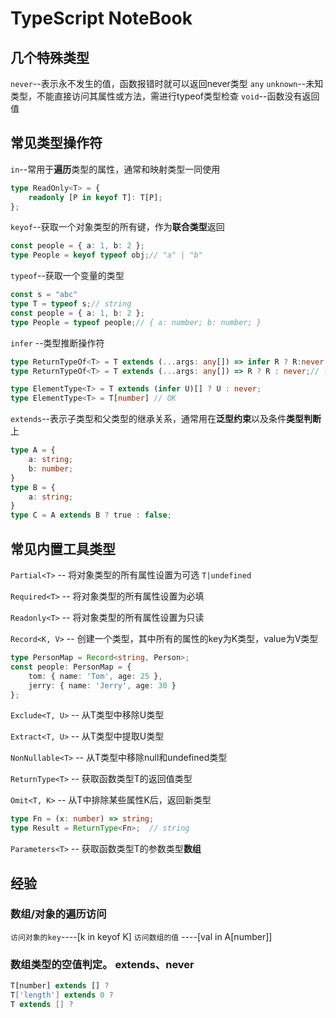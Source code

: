 # TypeScript NoteBook


## 几个特殊类型
`never`--表示永不发生的值，函数报错时就可以返回never类型
`any`
`unknown`--未知类型，不能直接访问其属性或方法，需进行typeof类型检查
`void`--函数没有返回值


## 常见类型操作符

`in`--常用于**遍历**类型的属性，通常和映射类型一同使用 
```typeScript
type ReadOnly<T> = {
    readonly [P in keyof T]: T[P];
};
```

`keyof`--获取一个对象类型的所有键，作为**联合类型**返回  
```typeScript
const people = { a: 1, b: 2 };
type People = keyof typeof obj;// "a" | "b"
```

`typeof`--获取一个变量的类型  
```typeScript
const s = "abc"
type T = typeof s;// string
const people = { a: 1, b: 2 };
type People = typeof people;// { a: number; b: number; }
```

`infer` --类型推断操作符
```typeScript
type ReturnTypeOf<T> = T extends (...args: any[]) => infer R ? R:never;
type ReturnTypeOf<T> = T extends (...args: any[]) => R ? R : never;// 错！ R类型未知

type ElementType<T> = T extends (infer U)[] ? U : never;
type ElementType<T> = T[number] // OK
```


`extends`--表示子类型和父类型的继承关系，通常用在**泛型约束**以及条件**类型判断**上
```typeScript
type A = {
    a: string;
    b: number;
}
type B = {
    a: string;
}
type C = A extends B ? true : false;
```



## 常见内置工具类型
`Partial<T>` -- 将对象类型的所有属性设置为可选  `T|undefined`  

`Required<T>` -- 将对象类型的所有属性设置为必填  

`Readonly<T>` -- 将对象类型的所有属性设置为只读  

`Record<K, V>` -- 创建一个类型，其中所有的属性的key为K类型，value为V类型  
```typeScript
type PersonMap = Record<string, Person>;
const people: PersonMap = {
    tom: { name: 'Tom', age: 25 },
    jerry: { name: 'Jerry', age: 30 }
};
```
`Exclude<T, U>` -- 从T类型中移除U类型  

`Extract<T, U>` -- 从T类型中提取U类型  

`NonNullable<T>` -- 从T类型中移除null和undefined类型  

`ReturnType<T>` -- 获取函数类型T的返回值类型  

`Omit<T, K>` -- 从T中排除某些属性K后，返回新类型


```typeScript
type Fn = (x: number) => string;
type Result = ReturnType<Fn>;  // string
```
`Parameters<T>` -- 获取函数类型T的参数类型**数组**

  

## 经验  

### 数组/对象的遍历访问
`访问对象的key`----[k in keyof K]
`访问数组的值` ----[val in A[number]]

### 数组类型的空值判定。 extends、never
```typeScript
T[number] extends [] ?
T['length'] extends 0 ?
T extends [] ?
```
